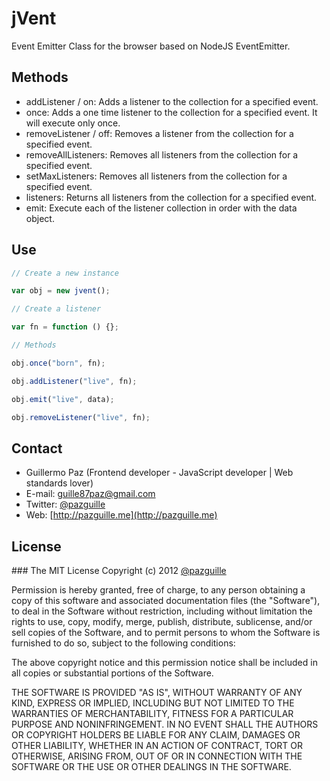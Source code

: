 # jVent

Event Emitter Class for the browser based on NodeJS EventEmitter.

## Methods
- addListener / on: Adds a listener to the collection for a specified event.
- once: Adds a one time listener to the collection for a specified event. It will execute only once.
- removeListener / off: Removes a listener from the collection for a specified event.
- removeAllListeners: Removes all listeners from the collection for a specified event.
- setMaxListeners: Removes all listeners from the collection for a specified event.
- listeners: Returns all listeners from the collection for a specified event.
- emit: Execute each of the listener collection in order with the data object.

## Use

``` js
// Create a new instance

var obj = new jvent();

// Create a listener

var fn = function () {};

// Methods

obj.once("born", fn);

obj.addListener("live", fn);

obj.emit("live", data);

obj.removeListener("live", fn);
```

## Contact
- Guillermo Paz (Frontend developer - JavaScript developer | Web standards lover)
- E-mail: [guille87paz@gmail.com](mailto:guille87paz@gmail.com)
- Twitter: [@pazguille](http://twitter.com/pazguille)
- Web: [http://pazguille.me](http://pazguille.me)


## License
### The MIT License
Copyright (c) 2012 [@pazguille](http://twitter.com/pazguille)

Permission is hereby granted, free of charge, to any person obtaining a copy
of this software and associated documentation files (the "Software"), to deal
in the Software without restriction, including without limitation the rights
to use, copy, modify, merge, publish, distribute, sublicense, and/or sell
copies of the Software, and to permit persons to whom the Software is
furnished to do so, subject to the following conditions:

The above copyright notice and this permission notice shall be included in
all copies or substantial portions of the Software.

THE SOFTWARE IS PROVIDED "AS IS", WITHOUT WARRANTY OF ANY KIND, EXPRESS OR
IMPLIED, INCLUDING BUT NOT LIMITED TO THE WARRANTIES OF MERCHANTABILITY,
FITNESS FOR A PARTICULAR PURPOSE AND NONINFRINGEMENT. IN NO EVENT SHALL THE
AUTHORS OR COPYRIGHT HOLDERS BE LIABLE FOR ANY CLAIM, DAMAGES OR OTHER
LIABILITY, WHETHER IN AN ACTION OF CONTRACT, TORT OR OTHERWISE, ARISING FROM,
OUT OF OR IN CONNECTION WITH THE SOFTWARE OR THE USE OR OTHER DEALINGS IN
THE SOFTWARE.